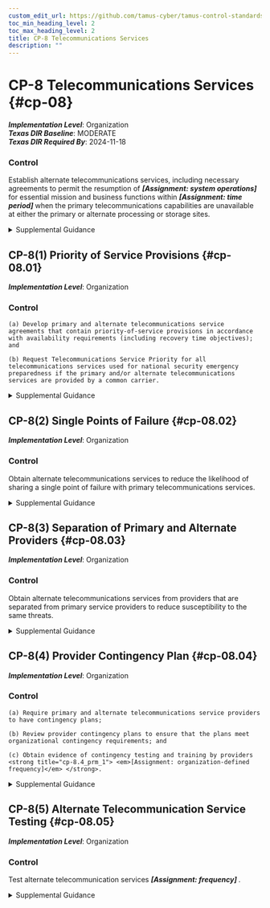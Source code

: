 ```yaml
---
custom_edit_url: https://github.com/tamus-cyber/tamus-control-standards/tree/main/content/tamus.edu/TAMUS_profile.yaml
toc_min_heading_level: 2
toc_max_heading_level: 2
title: CP-8 Telecommunications Services
description: ""
---
```


# CP-8 Telecommunications Services {#cp-08}

_**Implementation Level**_: Organization\
_**Texas DIR Baseline**_: MODERATE\
_**Texas DIR Required By**_: 2024-11-18

### Control

Establish alternate telecommunications services, including necessary agreements to permit the resumption of <strong title="cp-08_odp.01"> <em>[Assignment: system operations]</em> </strong> for essential mission and business functions within <strong title="cp-08_odp.02"> <em>[Assignment: time period]</em> </strong> when the primary telecommunications capabilities are unavailable at either the primary or alternate processing or storage sites.


<details><summary>Supplemental Guidance</summary>Telecommunications services (for data and voice) for primary and alternate processing and storage sites are in scope for [CP-8](/catalog/cp/cp-08) . Alternate telecommunications services reflect the continuity requirements in contingency plans to maintain essential mission and business functions despite the loss of primary telecommunications services. Organizations may specify different time periods for primary or alternate sites. Alternate telecommunications services include additional organizational or commercial ground-based circuits or lines, network-based approaches to telecommunications, or the use of satellites. Organizations consider factors such as availability, quality of service, and access when entering into alternate telecommunications agreements.</details>


## CP-8(1) Priority of Service Provisions {#cp-08.01}

_**Implementation Level**_: Organization

### Control



    (a) Develop primary and alternate telecommunications service agreements that contain priority-of-service provisions in accordance with availability requirements (including recovery time objectives); and

    (b) Request Telecommunications Service Priority for all telecommunications services used for national security emergency preparedness if the primary and/or alternate telecommunications services are provided by a common carrier.


<details><summary>Supplemental Guidance</summary>Organizations consider the potential mission or business impact in situations where telecommunications service providers are servicing other organizations with similar priority of service provisions. Telecommunications Service Priority (TSP) is a Federal Communications Commission (FCC) program that directs telecommunications service providers (e.g., wireline and wireless phone companies) to give preferential treatment to users enrolled in the program when they need to add new lines or have their lines restored following a disruption of service, regardless of the cause. The FCC sets the rules and policies for the TSP program, and the Department of Homeland Security manages the TSP program. The TSP program is always in effect and not contingent on a major disaster or attack taking place. Federal sponsorship is required to enroll in the TSP program.</details>


## CP-8(2) Single Points of Failure {#cp-08.02}

_**Implementation Level**_: Organization

### Control

Obtain alternate telecommunications services to reduce the likelihood of sharing a single point of failure with primary telecommunications services.


<details><summary>Supplemental Guidance</summary>In certain circumstances, telecommunications service providers or services may share the same physical lines, which increases the vulnerability of a single failure point. It is important to have provider transparency for the actual physical transmission capability for telecommunication services.</details>


## CP-8(3) Separation of Primary and Alternate Providers {#cp-08.03}

_**Implementation Level**_: Organization

### Control

Obtain alternate telecommunications services from providers that are separated from primary service providers to reduce susceptibility to the same threats.


<details><summary>Supplemental Guidance</summary>Threats that affect telecommunications services are defined in organizational assessments of risk and include natural disasters, structural failures, cyber or physical attacks, and errors of omission or commission. Organizations can reduce common susceptibilities by minimizing shared infrastructure among telecommunications service providers and achieving sufficient geographic separation between services. Organizations may consider using a single service provider in situations where the service provider can provide alternate telecommunications services that meet the separation needs addressed in the risk assessment.</details>


## CP-8(4) Provider Contingency Plan {#cp-08.04}

_**Implementation Level**_: Organization

### Control



    (a) Require primary and alternate telecommunications service providers to have contingency plans;

    (b) Review provider contingency plans to ensure that the plans meet organizational contingency requirements; and

    (c) Obtain evidence of contingency testing and training by providers <strong title="cp-8.4_prm_1"> <em>[Assignment: organization-defined frequency]</em> </strong>.


<details><summary>Supplemental Guidance</summary>Reviews of provider contingency plans consider the proprietary nature of such plans. In some situations, a summary of provider contingency plans may be sufficient evidence for organizations to satisfy the review requirement. Telecommunications service providers may also participate in ongoing disaster recovery exercises in coordination with the Department of Homeland Security and state and local governments. Organizations may use these types of activities to satisfy evidentiary requirements related to service provider contingency plan reviews, testing, and training.</details>


## CP-8(5) Alternate Telecommunication Service Testing {#cp-08.05}

_**Implementation Level**_: Organization

### Control

Test alternate telecommunication services <strong title="cp-08.05_odp"> <em>[Assignment: frequency]</em> </strong>.


<details><summary>Supplemental Guidance</summary>Alternate telecommunications services testing is arranged through contractual agreements with service providers. The testing may occur in parallel with normal operations to ensure that there is no degradation in organizational missions or functions.</details>
